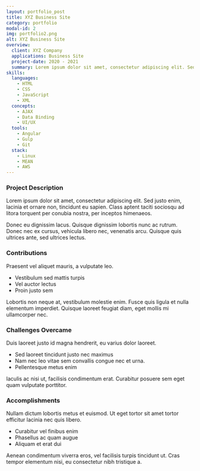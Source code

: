 ```yaml
---
layout: portfolio_post
title: XYZ Business Site
category: portfolio
modal-id: 2
img: portfolio2.png
alt: XYZ Business Site
overview:
  client: XYZ Company
  applications: Business Site
  project-date: 2020 - 2021
  summary: Lorem ipsum dolor sit amet, consectetur adipiscing elit. Sed justo enim, lacinia et ornare non, tincidunt eu sapien. Class aptent taciti sociosqu ad.
skills:
  languages:
    - HTML
    - CSS
    - JavaScript
    - XML
  concepts:
    - AJAX
    - Data Binding
    - UI/UX
  tools:
    - Angular
    - Gulp
    - Git
  stack:
    - Linux
    - MEAN
    - AWS
---
```


### Project Description

Lorem ipsum dolor sit amet, consectetur adipiscing elit. Sed justo enim, lacinia et ornare non, tincidunt eu sapien. Class aptent taciti sociosqu ad litora torquent per conubia nostra, per inceptos himenaeos.

Donec eu dignissim lacus. Quisque dignissim lobortis nunc ac rutrum. Donec nec ex cursus, vehicula libero nec, venenatis arcu. Quisque quis ultrices ante, sed ultrices lectus.

### Contributions

Praesent vel aliquet mauris, a vulputate leo. 

- Vestibulum sed mattis turpis
- Vel auctor lectus
- Proin justo sem

Lobortis non neque at, vestibulum molestie enim. Fusce quis ligula et nulla elementum imperdiet. Quisque laoreet feugiat diam, eget mollis mi ullamcorper nec.

### Challenges Overcame

Duis laoreet justo id magna hendrerit, eu varius dolor laoreet. 

- Sed laoreet tincidunt justo nec maximus
- Nam nec leo vitae sem convallis congue nec et urna.
- Pellentesque metus enim

Iaculis ac nisi ut, facilisis condimentum erat. Curabitur posuere sem eget quam vulputate porttitor. 

### Accomplishments

Nullam dictum lobortis metus et euismod. Ut eget tortor sit amet tortor efficitur lacinia nec quis libero. 

- Curabitur vel finibus enim
- Phasellus ac quam augue
- Aliquam et erat dui

Aenean condimentum viverra eros, vel facilisis turpis tincidunt ut. Cras tempor elementum nisi, eu consectetur nibh tristique a.